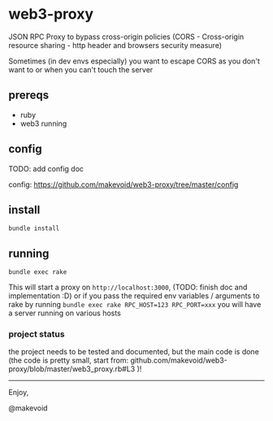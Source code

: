 # web3-proxy


JSON RPC Proxy to bypass cross-origin policies (CORS - Cross-origin resource sharing - http header and browsers security measure) 

Sometimes (in dev envs especially) you want to escape CORS as you don't want to or when you can't touch the server 


## prereqs

- ruby 
- web3 running

## config

TODO: add config doc

config: https://github.com/makevoid/web3-proxy/tree/master/config

## install

    bundle install

## running

    bundle exec rake


This will start a proxy on `http://localhost:3000`,  (TODO: finish doc and implementation :D)  or if you pass the required env variables / arguments to rake by running `bundle exec rake RPC_HOST=123 RPC_PORT=xxx` you will have a server running on various hosts

### project status

the project needs to be tested and documented, but the main code is done (the code is pretty small, start from: github.com/makevoid/web3-proxy/blob/master/web3_proxy.rb#L3 )! 

---
   
Enjoy, 

@makevoid
